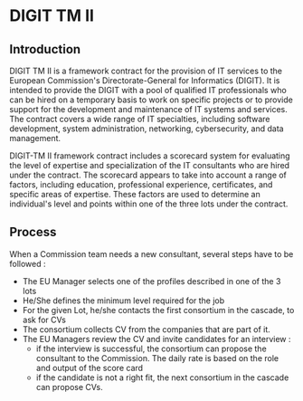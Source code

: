 # DIGIT TM II

## Introduction

DIGIT TM II is a framework contract for the provision of IT services to the European Commission's Directorate-General for Informatics (DIGIT). It is intended to provide the DIGIT with a pool of qualified IT professionals who can be hired on a temporary basis to work on specific projects or to provide support for the development and maintenance of IT systems and services. The contract covers a wide range of IT specialties, including software development, system administration, networking, cybersecurity, and data management.

DIGIT-TM II framework contract includes a scorecard system for evaluating the level of expertise and specialization of the IT consultants who are hired under the contract. The scorecard appears to take into account a range of factors, including education, professional experience, certificates, and specific areas of expertise. These factors are used to determine an individual's level and points within one of the three lots under the contract.

## Process

When a Commission team needs a new consultant, several steps have to be followed :&#x20;

* The EU Manager  selects one of the profiles described in one of the 3 lots
* He/She defines the minimum level required for the job
* For the given Lot, he/she contacts the first consortium in the cascade, to ask for CVs
* The consortium collects CV from the companies that are part of it.&#x20;
* The EU Managers review the CV and invite candidates for an interview :&#x20;
  * if the interview is successful, the consortium can propose the consultant to the Commission. The daily rate is based on the role and output of the score card
  * if the candidate is not a right fit, the next consortium in the cascade can propose CVs.

